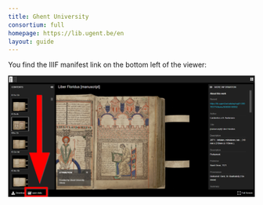 ```yaml
---
title: Ghent University
consortium: full 
homepage: https://lib.ugent.be/en
layout: guide
---
```


You find the IIIF manifest link on the bottom left of the viewer:

![You find the IIIF manifest link on the bottom left of the viewer](BookTowerGhent.png)